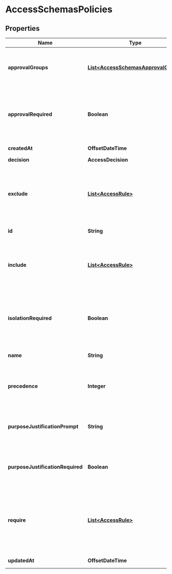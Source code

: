 

# AccessSchemasPolicies


## Properties

| Name | Type | Description | Notes |
|------------ | ------------- | ------------- | -------------|
|**approvalGroups** | [**List&lt;AccessSchemasApprovalGroup&gt;**](AccessSchemasApprovalGroup.md) | Administrators who can approve a temporary authentication request. |  [optional] |
|**approvalRequired** | **Boolean** | Requires the user to request access from an administrator at the start of each session. |  [optional] |
|**createdAt** | **OffsetDateTime** |  |  [optional] [readonly] |
|**decision** | **AccessDecision** |  |  [optional] |
|**exclude** | [**List&lt;AccessRule&gt;**](AccessRule.md) | Rules evaluated with a NOT logical operator. To match the policy, a user cannot meet any of the Exclude rules. |  [optional] |
|**id** | **String** | UUID |  [optional] [readonly] |
|**include** | [**List&lt;AccessRule&gt;**](AccessRule.md) | Rules evaluated with an OR logical operator. A user needs to meet only one of the Include rules. |  [optional] |
|**isolationRequired** | **Boolean** | Require this application to be served in an isolated browser for users matching this policy. |  [optional] |
|**name** | **String** | The name of the Access policy. |  [optional] |
|**precedence** | **Integer** | The order of execution for this policy. Must be unique for each policy. |  [optional] |
|**purposeJustificationPrompt** | **String** | A custom message that will appear on the purpose justification screen. |  [optional] |
|**purposeJustificationRequired** | **Boolean** | Require users to enter a justification when they log in to the application. |  [optional] |
|**require** | [**List&lt;AccessRule&gt;**](AccessRule.md) | Rules evaluated with an AND logical operator. To match the policy, a user must meet all of the Require rules. |  [optional] |
|**updatedAt** | **OffsetDateTime** |  |  [optional] [readonly] |



